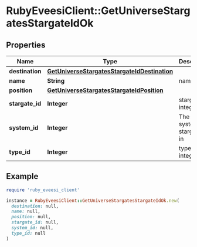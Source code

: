 # RubyEveesiClient::GetUniverseStargatesStargateIdOk

## Properties

| Name | Type | Description | Notes |
| ---- | ---- | ----------- | ----- |
| **destination** | [**GetUniverseStargatesStargateIdDestination**](GetUniverseStargatesStargateIdDestination.md) |  |  |
| **name** | **String** | name string |  |
| **position** | [**GetUniverseStargatesStargateIdPosition**](GetUniverseStargatesStargateIdPosition.md) |  |  |
| **stargate_id** | **Integer** | stargate_id integer |  |
| **system_id** | **Integer** | The solar system this stargate is in |  |
| **type_id** | **Integer** | type_id integer |  |

## Example

```ruby
require 'ruby_eveesi_client'

instance = RubyEveesiClient::GetUniverseStargatesStargateIdOk.new(
  destination: null,
  name: null,
  position: null,
  stargate_id: null,
  system_id: null,
  type_id: null
)
```

